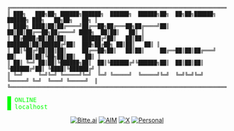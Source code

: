 ```
╔════════════════════════════════════════════════════════════════════════════════════════════════╗
║ ███╗   ███╗██╗ ██████╗██████╗  ██████╗  ██████╗██╗  ██╗██╗██████╗  ██████╗ ███╗   ██╗██╗   ██╗ ║
║ ████╗ ████║██║██╔════╝██╔══██╗██╔═══██╗██╔════╝██║  ██║██║██╔══██╗██╔════╝ ████╗  ██║██║   ██║ ║
║ ██╔████╔██║██║██║     ██████╔╝██║   ██║██║     ███████║██║██████╔╝██║  ███╗██╔██╗ ██║██║   ██║ ║
║ ██║╚██╔╝██║██║██║     ██╔══██╗██║   ██║██║     ██╔══██║██║██╔═══╝ ██║   ██║██║╚██╗██║██║   ██║ ║
║ ██║ ╚═╝ ██║██║╚██████╗██║  ██║╚██████╔╝╚██████╗██║  ██║██║██║     ╚██████╔╝██║ ╚████║╚██████╔╝ ║
║ ╚═╝     ╚═╝╚═╝ ╚═════╝╚═╝  ╚═╝ ╚═════╝  ╚═════╝╚═╝  ╚═╝╚═╝╚═╝      ╚═════╝ ╚═╝  ╚═══╝ ╚═════╝  ║
╚════════════════════════════════════════════════════════════════════════════════════════════════╝
```


<pre>
<span style="color:#00FF00">█ ONLINE</span>
<span style="color:#00FF00">█ localhost</span>
</pre>

<div align="center">
  <a href="https://bitte.ai"><img src="https://img.shields.io/badge/BITTE.AI-%23FF00FF.svg?style=for-the-badge&logo=data:image/svg+xml;base64,PHN2ZyB4bWxucz0iaHR0cDovL3d3dy53My5vcmcvMjAwMC9zdmciIHdpZHRoPSIxNiIgaGVpZ2h0PSIxNiIgZmlsbD0id2hpdGUiIHZpZXdCb3g9IjAgMCAxNiAxNiI+PHBhdGggZD0iTTggMTVBNy41IDcuNSAwIDEgMSA4IDBhNy41IDcuNSAwIDAgMSAwIDE1eiIvPjwvc3ZnPg==&logoColor=white" alt="Bitte.ai"></a>
  <a href="https://aim.tools"><img src="https://img.shields.io/badge/AIM-%2300FFFF.svg?style=for-the-badge&logo=data:image/svg+xml;base64,PHN2ZyB4bWxucz0iaHR0cDovL3d3dy53My5vcmcvMjAwMC9zdmciIHdpZHRoPSIxNiIgaGVpZ2h0PSIxNiIgZmlsbD0id2hpdGUiIHZpZXdCb3g9IjAgMCAxNiAxNiI+PHBhdGggZD0iTTggMWE3IDcgMCAxIDAgMCAxNEE3IDcgMCAwIDAgOCAxeiIvPjwvc3ZnPg==&logoColor=white" alt="AIM"></a>
  <a href="https://x.com/microchipgnu"><img src="https://img.shields.io/badge/X-%23000000.svg?style=for-the-badge&logo=X&logoColor=white" alt="X"></a>
  <a href="https://microchipgnu.pt"><img src="https://img.shields.io/badge/PERSONAL-%23FFFF00.svg?style=for-the-badge&logo=data:image/svg+xml;base64,PHN2ZyB4bWxucz0iaHR0cDovL3d3dy53My5vcmcvMjAwMC9zdmciIHdpZHRoPSIxNiIgaGVpZ2h0PSIxNiIgZmlsbD0iYmxhY2siIHZpZXdCb3g9IjAgMCAxNiAxNiI+PHBhdGggZD0iTTggMTZBOCA4IDAgMSAwIDggMGE4IDggMCAwIDAgMCAxNnoiLz48L3N2Zz4=&logoColor=black" alt="Personal"></a>
</div>


